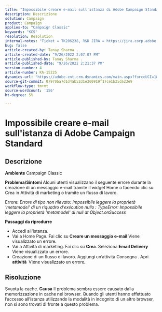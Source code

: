 ```yaml
---
title: "Impossibile creare e-mail sull'istanza di Adobe Campaign Standard"
description: Descrizione
solution: Campaign
product: Campaign
applies-to: "Campaign Classic"
keywords: "KCS"
resolution: Resolution
internal-notes: "Ticket = TK206238, R&D JIRA = https://jira.corp.adobe.com/browse/CAMP-39887"
bug: false
article-created-by: Tanay Sharma .
article-created-date: "9/26/2022 2:07:07 PM"
article-published-by: Tanay Sharma .
article-published-date: "9/26/2022 2:21:37 PM"
version-number: 4
article-number: KA-15225
dynamics-url: "https://adobe-ent.crm.dynamics.com/main.aspx?forceUCI=1&pagetype=entityrecord&etn=knowledgearticle&id=db99be7e-a43d-ed11-9db1-002248086735"
source-git-commit: 07970ba7d1d4ab52d1e300919f17ce1b35da23e9
workflow-type: tm+mt
source-wordcount: '156'
ht-degree: 5%

---
```


# Impossibile creare e-mail sull&#39;istanza di Adobe Campaign Standard

## Descrizione

<b>Ambiente</b>
Campaign Classic


<b>Problema/Sintomi</b>
Alcuni utenti visualizzano il seguente errore durante la creazione di un messaggio e-mail tramite il widget Home o facendo clic su Crea in Attività di marketing o tramite un flusso di lavoro.

Errore: *Errore di tipo non rilevato: Impossibile leggere la proprietà &#39;metamodel&#39; di un riquadro d&#39;exécution nullo : TypeError: Impossibile leggere la proprietà &#39;metamodel&#39; di null at Object.onSuccess*



<b>Passaggi da riprodurre</b>

- Accedi all&#39;istanza.
- Vai a Home Page. Fai clic su <b>Creare un messaggio e-mail </b> Viene visualizzato un errore.
- Vai a Attività di marketing. Fai clic su <b>Crea</b>. Seleziona <b>Email Delivery </b> Viene visualizzato un errore.
- Creazione di un flusso di lavoro. Aggiungi un’attività Consegna . Apri <b>attività </b> Viene visualizzato un errore.



## Risoluzione


Svuota la cache.
<b>Causa</b>
Il problema sembra essere causato dalla memorizzazione in cache nel browser. Quando gli utenti hanno effettuato l’accesso all’istanza utilizzando la modalità in incognito di un altro browser, non si sono trovati di fronte a questo problema.
